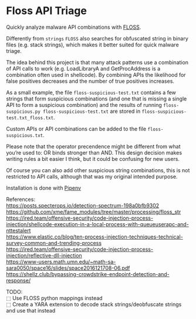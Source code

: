 # Floss API Triage

Quickly analyze malware API combinations with 
[FLOSS](https://github.com/fireeye/flare-floss).

Differently from `strings` `FLOSS` also searches for obfuscated string in
binary files (e.g. stack strings), which makes it better suited for quick
malware triage.

The idea behind this project is that many attack patterns use a combination of
API calls to work (e.g. LoadLibraryA and GetProcAddress is a combination often
used in shellcode).  By combining APIs the likelihood for false positives
decreases and the number of true positives increases.

As a small example, the file `floss-suspicious-test.txt` contains a few strings
that form suspicious combinations (and one that is missing a single API to form
a suspicious combination) and the results of running
`floss-suspicious.py floss-suspicious-test.txt` are stored in 
`floss-suspicious-test.txt_floss.txt`.

Custom APIs or API combinations can be added to the file `floss-suspicious.txt`.

Please note that the operator precendence might be different from what you’re
used to: OR binds stronger than AND.  This design decision makes writing rules
a bit easier I think, but it could be confusing for new users.

Of course you can also add other suspicious string combinations, this is not
restricted to API calls, although that was my original intended purpose.

Installation is done with [Pipenv](https://pipenv.pypa.io/en/latest/)

References:  
https://posts.specterops.io/detection-spectrum-198a0bfb9302  
https://github.com/xme/fame_modules/tree/master/processing/floss_str  
https://ired.team/offensive-security/code-injection-process-injection/shellcode-execution-in-a-local-process-with-queueuserapc-and-nttestalert  
https://www.elastic.co/blog/ten-process-injection-techniques-technical-survey-common-and-trending-process  
https://ired.team/offensive-security/code-injection-process-injection/reflective-dll-injection  
https://www-users.math.umn.edu/~math-sa-sara0050/space16/slides/space2016121708-06.pdf
https://shellz.club/bypassing-crowdstrike-endpoint-detection-and-response/

TODO:  
⬚ Use FLOSS python mappings instead  
⬚ Create a YARA extension to decode stack strings/deobfuscate strings and use that instead

